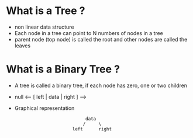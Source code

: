 # What is a Tree ?

- non linear data structure
- Each node in a tree can point to N numbers of nodes in a tree
- parent node (top node) is called the root and other nodes are called the leaves

# What is a Binary Tree ?
 - A tree is called a binary tree, if each node has zero, one or two children
 - null <-- [ left | data | right ] --> 

- Graphical representation

                                 data
                                /     \
                            left      right